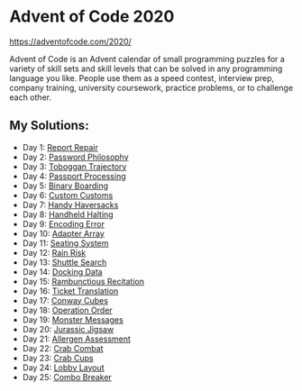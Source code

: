 # Advent of Code 2020

https://adventofcode.com/2020/

Advent of Code is an Advent calendar of small programming puzzles for a variety
of skill sets and skill levels that can be solved in any programming language
you like. People use them as a speed contest, interview prep, company training,
university coursework, practice problems, or to challenge each other.

## My Solutions:

* Day 1: [Report Repair](/day01)
* Day 2: [Password Philosophy](/day02)
* Day 3: [Toboggan Trajectory](/day03)
* Day 4: [Passport Processing](/day04)
* Day 5: [Binary Boarding](/day05)
* Day 6: [Custom Customs](/day06)
* Day 7: [Handy Haversacks](/day07)
* Day 8: [Handheld Halting](/day08)
* Day 9: [Encoding Error](/day09)
* Day 10: [Adapter Array](/day10)
* Day 11: [Seating System](/day11)
* Day 12: [Rain Risk](/day12)
* Day 13: [Shuttle Search](/day13)
* Day 14: [Docking Data](/day14)
* Day 15: [Rambunctious Recitation](/day15)
* Day 16: [Ticket Translation](/day16)
* Day 17: [Conway Cubes](/day17)
* Day 18: [Operation Order](/day18)
* Day 19: [Monster Messages](/day19)
* Day 20: [Jurassic Jigsaw](/day20)
* Day 21: [Allergen Assessment](/day21)
* Day 22: [Crab Combat](/day22)
* Day 23: [Crab Cups](/day23)
* Day 24: [Lobby Layout](/day24)
* Day 25: [Combo Breaker](/day25)
